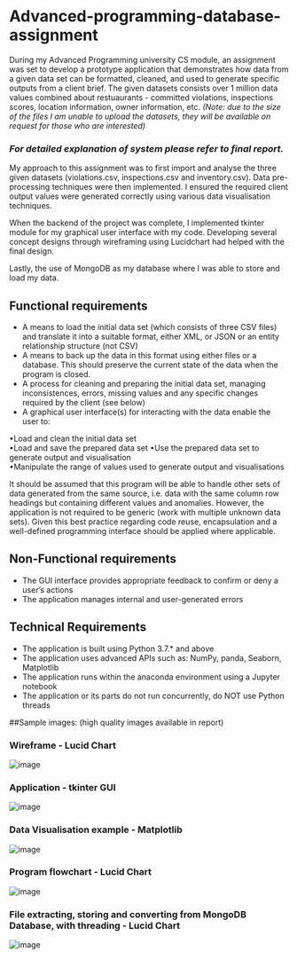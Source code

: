 # Advanced-programming-database-assignment
During my Advanced Programming university CS module, an assignment was set to develop a prototype application that demonstrates how data from a given data set can be formatted, cleaned, and used to generate specific outputs from a client brief. The given datasets consists over 1 million data values combined about restuaurants - committed violations, inspections scores, location information, owner information, etc. *(Note: due to the size of the files I am unable to upload the datasets, they will be available on request for those who are interested)*

### *For detailed explanation of system please refer to final report.*

My approach to this assignment was to first import and analyse the three given datasets (violations.csv, inspections.csv and inventory.csv). Data pre-processing techniques were then implemented. I ensured the required client output values were generated correctly using various data visualisation techniques. 

When the backend of the project was complete, I implemented tkinter module for my graphical user interface with my code. Developing several concept designs through wireframing using Lucidchart had helped with the final design.

Lastly, the use of MongoDB as my database where I was able to store and load my data.

## Functional requirements 

- A means to load the initial data set (which consists of three CSV files) and translate it into a suitable format, either XML, or JSON or an entity relationship structure (not CSV) 
- A means to back up the data in this format using either files or a database. This should preserve the current state of the data when the program is closed.
- A process for cleaning and preparing the initial data set, managing inconsistences, errors, missing values and any specific changes required by the client (see below)
- A graphical user interface(s) for interacting with the data enable the user to:

•Load and clean the initial data set    
•Load and save the prepared data set
•Use the prepared data set to generate output and visualisation   
•Manipulate the range of values used to generate output and visualisations

It should be assumed that this program will be able to handle other sets of data generated from the same source, i.e. data with the same column row headings but containing different values and anomalies. However, the application is not required to be generic (work with multiple unknown data sets). Given this best practice regarding code reuse, encapsulation and a well-defined programming interface should be applied where applicable.

## Non-Functional requirements 

- The GUI interface provides appropriate feedback to confirm or deny a user’s actions
- The application manages internal and user-generated errors

## Technical Requirements 

- The application is built using Python 3.7.* and above
- The application uses advanced APIs such as: NumPy, panda, Seaborn, Matplotlib
- The application runs within the anaconda environment using a Jupyter notebook
- The application or its parts do not run concurrently, do NOT use Python threads

##Sample images: (high quality images available in report)

### Wireframe - Lucid Chart

![image](https://user-images.githubusercontent.com/58150120/132091516-7e186d50-30d2-4fc7-aacd-4d40575447ea.png)

### Application - tkinter GUI 

![image](https://user-images.githubusercontent.com/58150120/132091613-2d84b7ec-6ebf-472d-9488-bc5ed8632650.png)

### Data Visualisation example - Matplotlib

![image](https://user-images.githubusercontent.com/58150120/132091559-ba441912-8288-4dc3-81e0-1eeae5004c44.png)

### Program flowchart - Lucid Chart

![image](https://user-images.githubusercontent.com/58150120/132091594-a22d6375-ea85-4cef-9158-1320107a26da.png)

### File extracting, storing and converting from MongoDB Database, with threading - Lucid Chart

![image](https://user-images.githubusercontent.com/58150120/132091505-6de6d341-d5b9-42bb-b634-c8f1b9f2fffb.png)


